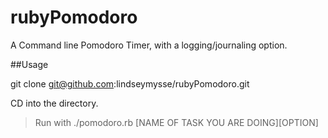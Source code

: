 rubyPomodoro
============

A Command line Pomodoro Timer, with a logging/journaling option. 

##Usage 

git clone git@github.com:lindseymysse/rubyPomodoro.git

CD into the directory. 

>
>Run with ./pomodoro.rb [NAME OF TASK YOU ARE DOING][OPTION]